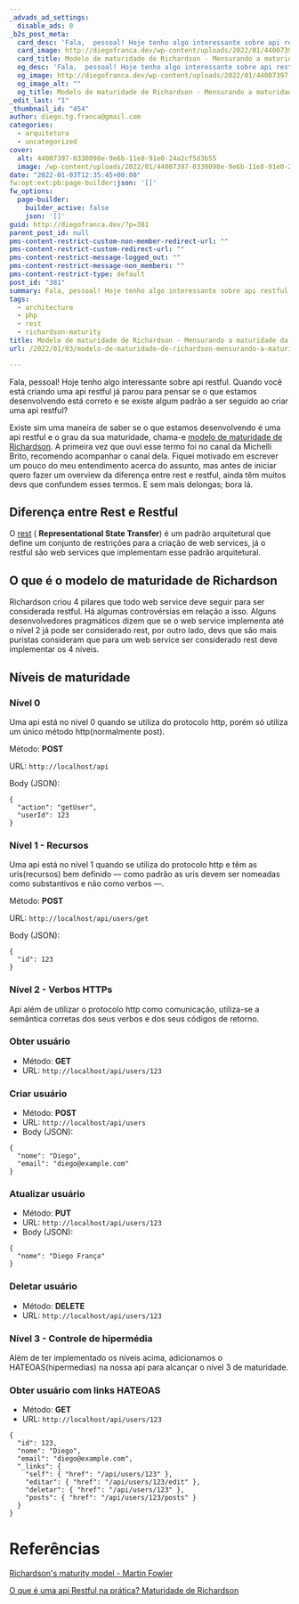 ```yaml
---
_advads_ad_settings:
  disable_ads: 0
_b2s_post_meta:
  card_desc: 'Fala,  pessoal! Hoje tenho algo interessante sobre api restful. Quando você está criando uma api restful já parou para pensar se o que estamos desenvolvendo '
  card_image: http://diegofranca.dev/wp-content/uploads/2022/01/44007397-0330098e-9e6b-11e8-91e0-24a2cf5d3b55.png
  card_title: Modelo de maturidade de Richardson - Mensurando a maturidade da sua api
  og_desc: 'Fala,  pessoal! Hoje tenho algo interessante sobre api restful. Quando você está criando uma api restful já parou para pensar se o que estamos desenvolvendo '
  og_image: http://diegofranca.dev/wp-content/uploads/2022/01/44007397-0330098e-9e6b-11e8-91e0-24a2cf5d3b55.png
  og_image_alt: ""
  og_title: Modelo de maturidade de Richardson - Mensurando a maturidade da sua api
_edit_last: "1"
_thumbnail_id: "454"
author: diego.tg.franca@gmail.com
categories:
  - arquitetura
  - uncategorized
cover:
  alt: 44007397-0330098e-9e6b-11e8-91e0-24a2cf5d3b55
  image: /wp-content/uploads/2022/01/44007397-0330098e-9e6b-11e8-91e0-24a2cf5d3b55.png
date: "2022-01-03T12:35:45+00:00"
fw:opt:ext:pb:page-builder:json: '[]'
fw_options:
  page-builder:
    builder_active: false
    json: '[]'
guid: http://diegofranca.dev/?p=381
parent_post_id: null
pms-content-restrict-custom-non-member-redirect-url: ""
pms-content-restrict-custom-redirect-url: ""
pms-content-restrict-message-logged_out: ""
pms-content-restrict-message-non_members: ""
pms-content-restrict-type: default
post_id: "381"
summary: Fala, pessoal! Hoje tenho algo interessante sobre api restful. Quando você está criando uma api restful já parou para pensar se o que estamos desenvolvendo está correto e se existe algum padrão a ser seguido ao criar uma api restful?
tags:
  - architecture
  - php
  - rest
  - richardson-maturity
title: Modelo de maturidade de Richardson - Mensurando a maturidade da sua api
url: /2022/01/03/modelo-de-maturidade-de-richardson-mensurando-a-maturidade-da-sua-api/

---
```

Fala, pessoal! Hoje tenho algo interessante sobre api restful. Quando você está criando uma api restful já parou para pensar se o que estamos desenvolvendo está correto e se existe algum padrão a ser seguido ao criar uma api restful?

Existe sim uma maneira de saber se o que estamos desenvolvendo é uma api restful e o grau da sua maturidade, chama-e [modelo de maturidade de Richardson](https://martinfowler.com/articles/richardsonMaturityModel.html). A primeira vez que ouvi esse termo foi no canal da Michelli Brito, recomendo acompanhar o canal dela. Fiquei motivado em escrever um pouco do meu entendimento acerca do assunto, mas antes de iniciar quero fazer um overview da diferença entre rest e restful, ainda têm muitos devs que confundem esses termos. E sem mais delongas; bora lá.

## Diferença entre Rest e Restful

O [rest](https://www.ics.uci.edu/~fielding/pubs/dissertation/rest_arch_style.htm) ( **Representational State Transfer**) é um padrão arquitetural que define um conjunto de restrições para a criação de web services, já o restful são web services que implementam esse padrão arquitetural.

## O que é o modelo de maturidade de Richardson

Richardson criou 4 pilares que todo web service deve seguir para ser considerada restful. Há algumas controvérsias em relação a isso. Alguns desenvolvedores pragmáticos dizem que se o web service implementa até o nível 2 já pode ser considerado rest, por outro lado, devs que são mais puristas consideram que para um web service ser considerado rest deve implementar os 4 níveis.

## Níveis de maturidade

### Nível 0

Uma api está no nivel 0 quando se utiliza do protocolo http, porém só utiliza um único método http(normalmente post).

Método: **POST**

URL: `http://localhost/api`

Body (JSON):

```
{
  "action": "getUser",
  "userId": 123
}

```

### Nível 1 - Recursos

Uma api está no nível 1 quando se utiliza do protocolo http e têm as uris(recursos) bem definido — como padrão as uris devem ser nomeadas como substantivos e não como verbos —.

Método: **POST**

URL: `http://localhost/api/users/get`

Body (JSON):

```
{
  "id": 123
}

```

### Nível 2 - Verbos HTTPs

Api além de utilizar o protocolo http como comunicação, utiliza-se a semântica corretas dos seus verbos e dos seus códigos de retorno.

### Obter usuário

- Método: **GET**
- URL: `http://localhost/api/users/123`

### Criar usuário

- Método: **POST**
- URL: `http://localhost/api/users`
- Body (JSON):

```
{
  "nome": "Diego",
  "email": "diego@example.com"
}
```

### Atualizar usuário

- Método: **PUT**
- URL: `http://localhost/api/users/123`
- Body (JSON):

```
{
  "nome": "Diego França"
}
```

### Deletar usuário

- Método: **DELETE**
- URL: `http://localhost/api/users/123`

### Nível 3 - Controle de hipermédia

Além de ter implementado os níveis acima, adicionamos o HATEOAS(hipermedias) na nossa api para alcançar o nível 3 de maturidade.

### Obter usuário com links HATEOAS

- Método: **GET**
- URL: `http://localhost/api/users/123`

```
{
  "id": 123,
  "nome": "Diego",
  "email": "diego@example.com",
  "_links": {
    "self": { "href": "/api/users/123" },
    "editar": { "href": "/api/users/123/edit" },
    "deletar": { "href": "/api/users/123" },
    "posts": { "href": "/api/users/123/posts" }
  }
}
```

# Referências

[Richardson's maturity model - Martin Fowler](https://martinfowler.com/articles/richardsonMaturityModel.html)

[O que é uma api Restful na prática? Maturidade de Richardson](https://www.youtube.com/watch?v=P92SBaN42mQ)
